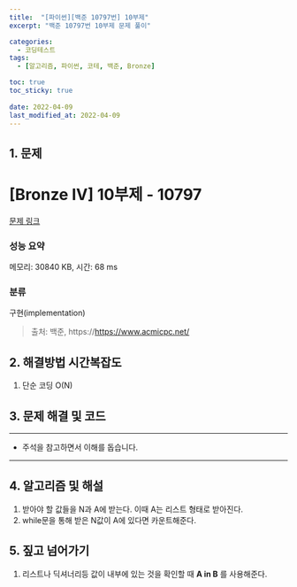 ```yaml
---
title:  "[파이썬][백준 10797번] 10부제"
excerpt: "백준 10797번 10부제 문제 풀이"

categories:
  - 코딩테스트
tags:
  - [알고리즘, 파이썬, 코테, 백준, Bronze]

toc: true
toc_sticky: true
 
date: 2022-04-09
last_modified_at: 2022-04-09
---
```



## 1. 문제

# [Bronze IV] 10부제 - 10797 

[문제 링크](https://www.acmicpc.net/problem/10797) 

### 성능 요약

메모리: 30840 KB, 시간: 68 ms

### 분류

구현(implementation)



> 출처: 백준, https://https://www.acmicpc.net/

## 2. 해결방법 시간복잡도

1. 단순 코딩 O(N)


## 3. 문제 해결 및 코드
--- 

<script src="https://gist.github.com/godhin/62e9722ba4ba11243602773d229b7188.js"></script>

- 주석을 참고하면서 이해를 돕습니다.
---

## 4. 알고리즘 및 해설

1. 받아야 할 값들을 N과 A에 받는다. 이때 A는 리스트 형태로 받아진다.
2. while문을 통해 받은 N값이 A에 있다면 카운트해준다.


## 5. 짚고 넘어가기

1. 리스트나 딕셔너리등 값이 내부에 있는 것을 확인할 때 **A in B** 를 사용해준다.